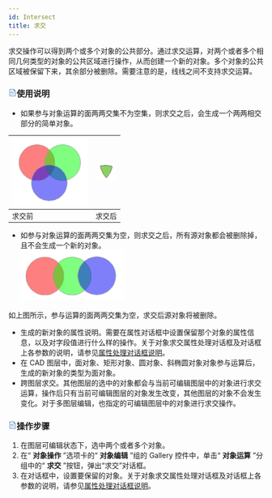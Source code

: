 ```yaml
---
id: Intersect
title: 求交  
---  
```

求交操作可以得到两个或多个对象的公共部分。通过求交运算，对两个或者多个相同几何类型的对象的公共区域进行操作，从而创建一个新的对象。多个对象的公共区域被保留下来，其余部分被删除。需要注意的是，线线之间不支持求交运算。

### ![](../../../img/read.gif)使用说明
* 如果参与对象运算的面两两交集不为空集，则求交之后，会生成一个两两相交部分的简单对象。  
    
![](img/intersect01.png)|![](img/intersect02.png)  
---|---  
求交前|求交后  
   
 * 如参与对象运算的面两两交集为空，则求交之后，所有源对象都会被删除掉，且不会生成一个新的对象。  
   ![](img/intersect03.png)  

如上图所示，参与运算的面两两交集为空，求交后源对象将被删除。

  * 生成的新对象的属性说明。需要在属性对话框中设置保留那个对象的属性信息，以及对字段值进行什么样的操作。关于对象求交属性处理对话框及对话框上各参数的说明，请参见[属性处理对话框说明](AttributeDiag.htm)。
  * 在 CAD 图层中，面对象、矩形对象、圆对象、斜椭圆对象对象参与运算后，生成的新对象的类型为面对象。
  * 跨图层求交。其他图层的选中的对象都会与当前可编辑图层中的对象进行求交运算，操作后只有当前可编辑图层的对象发生改变，其他图层的对象不会发生变化。对于多图层编辑，也指定的可编辑图层中的对象进行求交操作。

### ![](../../../img/read.gif)操作步骤

  1. 在图层可编辑状态下，选中两个或者多个对象。
  2. 在“ **对象操作** ”选项卡的“ **对象编辑** ”组的 Gallery 控件中，单击“ **对象运算** ”分组中的“ **求交** ”按钮，弹出“求交”对话框。
  3. 在对话框中，设置要保留的对象。关于对象求交属性处理对话框及对话框上各参数的说明，请参见[属性处理对话框说明](AttributeDiag.htm)。



